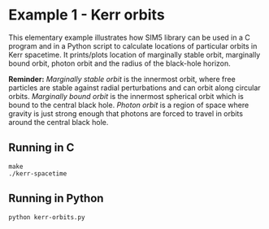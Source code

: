 # Example 1 - Kerr orbits

This elementary example illustrates how SIM5 library can be used in a C program and in a Python script to calculate locations of particular orbits in Kerr spacetime. It prints/plots location of marginally stable orbit, marginally bound orbit, photon orbit and the radius of the black-hole horizon.

**Reminder:** *Marginally stable orbit* is the innermost orbit, where free particles are stable against radial perturbations and can orbit along circular orbits. *Marginally bound orbit* is the innermost spherical orbit which is bound to the central black hole. *Photon orbit* is a region of space where gravity is just strong enough that photons are forced to travel in orbits around the central black hole.  

## Running in C
```
make
./kerr-spacetime
```

## Running in Python
```
python kerr-orbits.py
```

